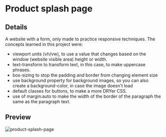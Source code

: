 # Product splash page
## Details
A website with a form, only made to practice responsive techniques.
The concepts learned in this project were:
  - viewport units (vh/vw), to use a value that changes based on the window (website visible area) height or width.
  - text-transform to transform text, in this case, to make uppercase phrases. 
  - box-sizing to stop the padding and border from changing element size
  - use background property for background images, so you can also create a background-color, in case the image doesn't load
  - default classes for buttons, to make a more DRYer CSS.
  - use of margin:auto to make the width of the border of the paragraph the same as the paragraph text.
## Preview
![product-splash-page](https://github.com/AlexMakowiecki/product-splash-page/assets/122258496/2f3d45e4-8d29-4664-99e6-a3a234d0d00f)

